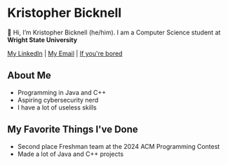 # Kristopher Bicknell

👋 Hi, I’m Kristopher Bicknell (he/him). I am a Computer Science student at **Wright State University**

[My LinkedIn](/www.linkedin.com/in/kristopher-bicknell-094b8b338) | [My Email](/mailto:bicknell.12@wright.edu) | [If you're bored](/https://www.coolmathgames.com/)

## About Me

- Programming in Java and C++
- Aspiring cybersecurity nerd
- I have a lot of useless skills

## My Favorite Things I've Done

- Second place Freshman team at the 2024 ACM Programming Contest
- Made a lot of Java and C++ projects
